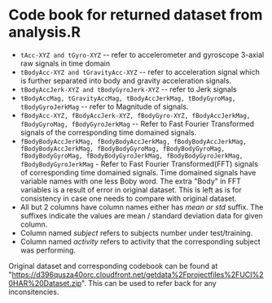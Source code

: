 # Code book for returned dataset from analysis.R

* `tAcc-XYZ and tGyro-XYZ` -- refer to accelerometer and gyroscope 3-axial raw signals in time domain
* `tBodyAcc-XYZ and tGravityAcc-XYZ` -- refer to acceleration signal which is further separated into body and gravity acceleration signals.
* `tBodyAccJerk-XYZ and tBodyGyroJerk-XYZ` -- refer to Jerk signals
* `tBodyAccMag, tGravityAccMag, tBodyAccJerkMag, tBodyGyroMag, tBodyGyroJerkMag` -- refer to Magnitude of signals.
* `fBodyAcc-XYZ, fBodyAccJerk-XYZ, fBodyGyro-XYZ, fBodyAccJerkMag, fBodyGyroMag, fBodyGyroJerkMag` -- Refer to Fast Fourier Transformed signals of the corresponding time domained signals.
* `fBodyBodyAccJerkMag, fBodyBodyAccJerkMag, fBodyBodyAccJerkMag, fBodyBodyAccJerkMag, fBodyBodyGyroMag, fBodyBodyGyroMag, fBodyBodyGyroMag, fBodyBodyGyroJerkMag, fBodyBodyGyroJerkMag, fBodyBodyGyroJerkMag` - Refer to Fast Fourier Transformed(FFT) signals of corresponding time domained signals. Time domained signals have variable names with one less Boby word. The extra "Body" in FFT variables is a result of error in original dataset. This is left as is for consistency in case one needs to compare with original dataset.
* All but 2 columns have column names either has *mean or std* suffix. The suffixes indicate the values are mean / standard deviation data for given column.
* Column named *subject* refers to subjects number under test/training.
* Column named *activity* refers to activity that the corresponding subject was performing.

Original dataset and corresponding codebook can be found at "https://d396qusza40orc.cloudfront.net/getdata%2Fprojectfiles%2FUCI%20HAR%20Dataset.zip". This can be used to refer back for any inconsitencies.

